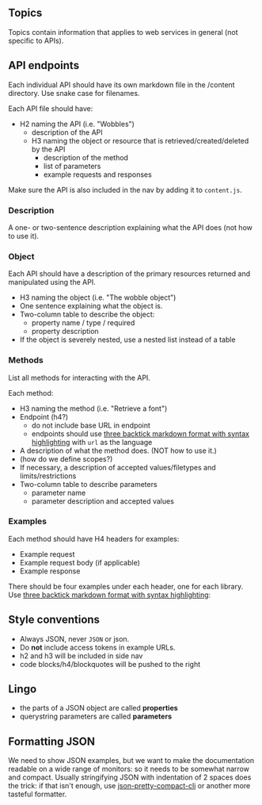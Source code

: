 ## Topics

Topics contain information that applies to web services in general (not specific to APIs).

## API endpoints

Each individual API should have its own markdown file in the /content directory. Use snake case for filenames.

Each API file should have:

- H2 naming the API (i.e. "Wobbles")
  - description of the API
  - H3 naming the object or resource that is retrieved/created/deleted by the API
    - description of the method
    - list of parameters
    - example requests and responses

Make sure the API is also included in the nav by adding it to `content.js`.

### Description

A one- or two-sentence description explaining what the API does (not how to use it).

### Object

Each API should have a description of the primary resources returned and manipulated
using the API.

- H3 naming the object (i.e. "The wobble object")
- One sentence explaining what the object is.
- Two-column table to describe the object:
  - property name / type / required
  - property description
- If the object is severely nested, use a nested list instead of a table

### Methods

List all methods for interacting with the API.

Each method:

- H3 naming the method (i.e. "Retrieve a font")
- Endpoint (h4?)
  - do not include base URL in endpoint
  - endpoints should use [three backtick markdown format with syntax highlighting](https://help.github.com/articles/github-flavored-markdown/#syntax-highlighting) with `url` as the language
- A description of what the method does. (NOT how to use it.)
- (how do we define scopes?)
- If necessary, a description of accepted values/filetypes and limits/restrictions
- Two-column table to describe parameters
  - parameter name
  - parameter description and accepted values

### Examples

Each method should have H4 headers for examples:

- Example request
- Example request body (if applicable)
- Example response

There should be four examples under each header, one for each library. Use
[three backtick markdown format with syntax highlighting](https://help.github.com/articles/github-flavored-markdown/#syntax-highlighting):

## Style conventions

- Always JSON, never `JSON` or json.
- Do **not** include access tokens in example URLs.
- h2 and h3 will be included in side nav
- code blocks/h4/blockquotes will be pushed to the right

## Lingo

- the parts of a JSON object are called **properties**
- querystring parameters are called **parameters**

## Formatting JSON

We need to show JSON examples, but we want to make the documentation readable
on a wide range of monitors: so it needs to be somewhat narrow and compact.
Usually stringifying JSON with indentation of 2 spaces does the trick:
if that isn't enough, use [json-pretty-compact-cli](https://github.com/tmcw/json-pretty-compact-cli)
or another more tasteful formatter.
